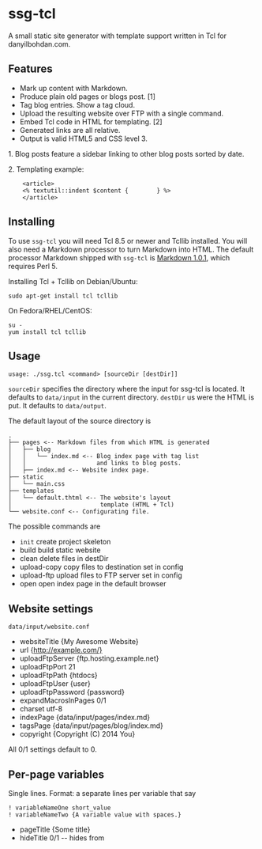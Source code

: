 ssg-tcl
=======

A small static site generator with template support written in Tcl for danyilbohdan.com.

Features
--------

* Mark up content with Markdown.
* Produce plain old pages or blogs post. [1]
* Tag blog entries. Show a tag cloud.
* Upload the resulting website over FTP with a single command.
* Embed Tcl code in HTML for templating. [2]
* Generated links are all relative.
* Output is valid HTML5 and CSS level 3.

1\. Blog posts feature a sidebar linking to other blog posts sorted by date.

2\. Templating example:

        <article>
        <% textutil::indent $content {        } %>
        </article>

Installing
----------

To use `ssg-tcl` you will need Tcl 8.5 or newer and Tcllib installed. You will also need a Markdown processor to turn Markdown into HTML. The default processor Markdown shipped with `ssg-tcl` is [Markdown 1.0.1](http://daringfireball.net/projects/markdown/), which requires Perl 5.

Installing Tcl + Tcllib on Debian/Ubuntu:

    sudo apt-get install tcl tcllib

On Fedora/RHEL/CentOS:

    su -
    yum install tcl tcllib

Usage
-----

    usage: ./ssg.tcl <command> [sourceDir [destDir]]

`sourceDir` specifies the directory where the input for ssg-tcl is located. It defaults to `data/input` in the current directory.
`destDir` us were the HTML is put. It defaults to `data/output`.

The default layout of the source directory is

    .
    ├── pages <-- Markdown files from which HTML is generated
    │   ├── blog
    │   │   └── index.md <-- Blog index page with tag list
    │   │                    and links to blog posts.
    │   ├── index.md <-- Website index page.
    ├── static
    │   └── main.css
    ├── templates
    │   └── default.thtml <-- The website's layout
    │                         template (HTML + Tcl)
    └── website.conf <-- Configurating file.



The possible commands are

* `init`      create project skeleton
* build       build static website
* clean       delete files in destDir
* upload-copy copy files to destination set in config
* upload-ftp  upload files to FTP server set in config
* open        open index page in the default browser



Website settings
----------------

`data/input/website.conf`

* websiteTitle {My Awesome Website}
* url {http://example.com/}
* uploadFtpServer {ftp.hosting.example.net}
* uploadFtpPort 21
* uploadFtpPath {htdocs}
* uploadFtpUser {user}
* uploadFtpPassword {password}
* expandMacrosInPages 0/1
* charset utf-8
* indexPage {data/input/pages/index.md}
* tagsPage {data/input/pages/blog/index.md}
* copyright {Copyright (C) 2014 You}

All 0/1 settings default to 0.

Per-page variables
------------------
Single lines. Format: a separate lines per variable that say

    ! variableNameOne short_value
    ! variableNameTwo {A variable value with spaces.}

* pageTitle {Some title}
* hideTitle 0/1 -- hides from <title> and <article>
* blogEntry 0/1
* hideFromList 0/1
* hideSidebar 0/1
* hidePostTags 0/1
* hideFooter 0/1
* showTagCloud 0/1
* date
* tags {tag1 tag2 {tag three with multiple words} {tag four} tag-five}
* headExtra {<link rel="stylesheet" href="./page-specific.css">}

All 0/1 settings default to 0.

Multiline page variables and manipulating website variables just for the current page: set `expandMacrosInPages` to `1` and use a macro like

    <%
    dict set pages $currentPageId variables headExtra {
        <link rel="stylesheet"
        href="./contact.css">
    }
    set websiteTitle blah
    lindex ""
    %>

Sample session
--------------

    $ ./ssg.tcl build
    Loaded config file:
        websiteTitle Danyil Bohdan
        url http://danyilbohdan.com/
        uploadCopyPath /tmp/dest
        uploadFtpServer ftp.<webhost>.com
        uploadFtpPath danyilbohdan.com
        uploadFtpUser dbohdan
        uploadFtpPassword ***
        expandMacrosInPages 0
        indexPage data/input/pages/index.md
        tagPage data/input/pages/blog/index.md
    processing page file data/input/pages/contact.md into data/output/contact.html
    processing page file data/input/pages/index.md into data/output/index.html
    processing page file data/input/pages/total.md into data/output/total.html
    processing page file data/input/pages/blog/index.md into data/output/blog/index.html
    copying static file data/input/static/main.css to data/output/main.css
    copying static file data/input/static/contact.css to data/output/contact.css
    $ ./ssg.tcl upload-ftp
    Loaded config file:
        websiteTitle Danyil Bohdan
        url http://danyilbohdan.com/
        uploadCopyPath /tmp/dest
        uploadFtpServer ftp.<webhost>.com
        uploadFtpPath danyilbohdan.com
        uploadFtpUser dbohdan
        uploadFtpPassword ***
        expandMacrosInPages 0
        indexPage data/input/pages/index.md
        tagPage data/input/pages/blog/index.md
    uploading data/output/index.html as danyilbohdan.com/index.html
    uploading data/output/total.html as danyilbohdan.com/total.html
    uploading data/output/contact.html as danyilbohdan.com/contact.html
    uploading data/output/main.css as danyilbohdan.com/main.css
    uploading data/output/contact.css as danyilbohdan.com/contact.css
    uploading data/output/blog/index.html as danyilbohdan.com/blog/index.html

License
-------

MIT. See the file `LICENSE` for details.

`ssg-tcl` includes a copy of Markdown 1.0.1, which is copyright (c) 2004, John Gruber, and is distributed under a three-clause BSD license. See `scripts/Markdown_1.0.1/License.text`.

